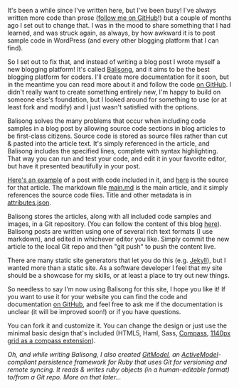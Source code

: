 It's been a while since I've written here, but I've been busy! I've always written more code than prose ([follow me on GitHub](https://github.com/pauldowman)!) but a couple of months ago I set out to change that. I was in the mood to share something that I had learned, and was struck again, as always, by how awkward it is to post sample code in WordPress (and every other blogging platform that I can find).

So I set out to fix that, and instead of writing a blog post I wrote myself a new blogging platform! It's called [Balisong](https://github.com/pauldowman/balisong), and it aims to be the best blogging platform for coders. I'll create more documentation for it soon, but in the meantime you can read more about it and follow the code [on GitHub](https://github.com/pauldowman/balisong). I didn't really want to create something entirely new, I'm happy to build on someone else's foundation, but I looked around for something to use (or at least fork and modify) and I just wasn't satisfied with the options.

Balisong solves the many problems that occur when including code samples in a blog post by allowing source code sections in blog articles to be first-class citizens. Source code is stored as source files rather than cut & pasted into the article text. It's simply referenced in the article, and Balisong includes the specified lines, complete with syntax highlighting. That way you can run and test your code, and edit it in your favorite editor, but have it presented beautifully in your post.

[Here's an example](/2009/02/08/mysql-s3-backup) of a post with code included in it, and [here](https://github.com/pauldowman/pauldowman.com-content/tree/master/pages/2009-02-08-mysql-s3-backup) is the source for that article. The markdown file [main.md](https://github.com/pauldowman/pauldowman.com-content/blob/master/pages/2009-02-08-mysql-s3-backup/main.md) is the main article, and it simply references the source code files. Title and other metadata is in [attributes.json](https://github.com/pauldowman/pauldowman.com-content/blob/master/pages/2009-02-08-mysql-s3-backup/attributes.json).

Balisong stores the articles, along with all included code samples and images, in a Git repository. (You can follow the content of this blog [here](https://github.com/pauldowman/pauldowman.com-content)). Balisong posts are written using one of several rich text formats (I use markdown), and edited in whichever editor you like. Simply commit the new article to the local Git repo and then "git push" to push the content live. 

There are many static site generators that let you do this (e.g. [Jekyll](http://jekyllrb.com/)), but I wanted more than a static site. As a software developer I feel that my site should be a showcase for my skills, or at least a place to try out new things.

So needless to say I'm now using Balisong for this site, I hope you like it! If you want to use it for your website you can find the code and documentation [on GitHub](https://github.com/pauldowman/balisong), and feel free to ask me if the documentation is unclear (it will be improved soon!) or if you have questions.

You can fork it and customize it. You can change the design or just use the minimal basic design that's included (HTML5, Haml, Sass, [Compass](http://compass-style.org/), [1140px grid as a compass extension](https://github.com/zombor/eleven40-compass)).

_Oh, and while writing Balisong, I also created [GitModel](https://github.com/pauldowman/gitmodel), an [ActiveModel](http://yehudakatz.com/2010/01/10/activemodel-make-any-ruby-object-feel-like-activerecord/)-compliant persistence framework for Ruby that uses Git for versioning and remote syncing. It reads & writes ruby objects (in a human-editable format) to/from a Git repo. More on that later..._

